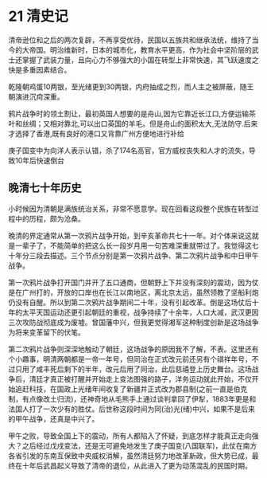# 21 清史记

清帝逊位和之后的两次复辟，不再享受优待，民国以五族共和继承法统，维持了当今的大帝国。明治维新时，日本的城市化，教育水平更高，作为社会中坚阶层的武士还掌握了武装力量，且向心力不够强大的小国在转型上非常快速，其飞跃速度之快是多重因素结合。

乾隆朝鸡蛋10两银，至光绪更到30两银，内府抽成之烈，而人主之被屏蔽，随王朝演进沉疴深重。

鸦片战争时的领土割让，最初英国人想要的是舟山,因为它靠近长江口,方便运输茶叶和丝绸；又相对靠北,可以出口英国的羊毛。但是舟山的面积太大,无法防守.后来才选择了香港,既有良好的港口又背靠广州方便地进行补给

庚子国变中为向洋人表示认错，杀了174名高官，官方威权丧失和人才的流失，导致10年后快速倒台

## 晚清七十年历史

小时候因为清朝是满族统治关系，非常不愿意学。现在回看这段整个民族在转型过程中的历程，颇为沧桑。

晚清的界定通常从第一次鸦片战争开始，到辛亥革命共七十一年。对个体来说这就是一辈子了，不能简单的把这么长一段岁月用一句苦难深重就带过了。我觉得这七十年分三段去描述。三个节点分别是第一次鸦片战争、第二次鸦片战争和中日甲午战争。

第一次鸦片战争打开国门并开了五口通商，但朝野上下并没有深刻的震动，因为仗是在广州打的，开放的口岸也在长江以南地区，离北京太远，虽然领教了坚船利炮仍没有自醒。所以到第二次鸦片战争期间二十年，没有引起改革。倒是这场仗后十年的太平天国运动还更引起朝廷的重视，战争持续了十余年，人口大减，武汉更因三次攻防战彻底成为废墟。曾国藩中兴，但我更觉得湘军这种制度创新是这场战争为将来变革留下的伏笔。

第二次鸦片战争则深深地触动了朝廷，这场战争的原因我不了解，不表。这里还有个小趣事，明清两朝都是一帝一年号，但同治在正式改元前还另有个祺祥年号，不过只用了咸丰死后剩下的半年，改元后用了同治，此后慈禧登上历史舞台。这场战争后，清廷才真正被打醒并开始走上变法图强的路子，洋务运动就此开始，不仅开始追赶科技，在国政上光绪年间收复了新疆并正式改为郡县制(之前一直是伯克制，有点像改土归流)，还神奇地从毛熊手上通过谈判拿回了伊犁，1883年更是和法国人打了一次少有的胜仗。后世称这段时间为同(治)光(绪)中兴，如果不是后来的甲午战争，还真是中兴了。

甲午之败，导致全国上下的震动，所有人都陷入了怀疑，到底怎样才能真正走向强大？之后经过戊戌变法，还是无可避免地发生了庚子国变(八国联军)，此仗在南方各省引发的东南互保致中央威权消解，虽然清廷努力地改革新政，但大势已成，最终在十年后武昌起义导致了清帝的退位，从此进入了更为动荡混乱的民国时期。
